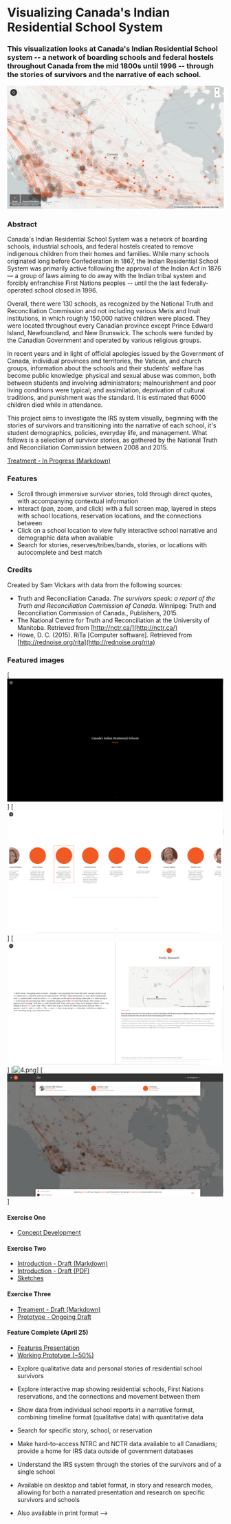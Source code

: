 # Visualizing Canada's Indian Residential School System

### This visualization looks at Canada's Indian Residential School system -- a network of boarding schools and federal hostels throughout Canada from the mid 1800s until 1996 -- through the stories of survivors and the narrative of each school.

[![preview.png](preview.png)](https://residentialschools.info)

### Abstract
Canada's Indian Residential School System was a network of boarding schools, industrial schools, and federal hostels created to remove indigenous children from their homes and families. While many schools originated long before Confederation in 1867, the Indian Residential School System was primarily active following the approval of the Indian Act in 1876 — a group of laws aiming to do away with the Indian tribal system and forcibly enfranchise First Nations peoples -- until the the last federally-operated school closed in 1996.

Overall, there were 130 schools, as recognized by the National Truth and Reconciliation Commission and not including various Metis and Inuit institutions, in which roughly 150,000 native children were placed. They were located throughout every Canadian province except Prince Edward Island, Newfoundland, and New Brunswick. The schools were funded by the Canadian Government and operated by various religious groups.

In recent years and in light of official apologies issued by the Government of Canada, individual provinces and territories, the Vatican, and church groups, information about the schools and their students' welfare has become public knowledge: physical and sexual abuse was common, both between students and involving administrators; malnourishment and poor living conditions were typical; and assimilation, deprivation of cultural traditions, and punishment was the standard. It is estimated that 6000 children died while in attendance.

This project aims to investigate the IRS system visually, beginning with the stories of survivors and transitioning into the narrative of each school, it's student demographics, policies, everyday life, and management. What follows is a selection of survivor stories, as gathered by the National Truth and Reconciliation Commission between 2008 and 2015.

[Treatment - In Progress (Markdown)](https://github.com/svickars/thesis/blob/master/writing/07_treatment.md)

### Features
* Scroll through immersive survivor stories, told through direct quotes, with accompanying contextual information
* Interact (pan, zoom, and click) with a full screen map, layered in steps with school locations, reservation locations, and the connections between
* Click on a school location to view fully interactive school narrative and demographic data when available
* Search for stories, reserves/tribes/bands, stories, or locations with autocomplete and best match

### Credits
Created by Sam Vickars with data from the following sources:

* Truth and Reconciliation Canada. *The survivors speak: a report of the Truth and Reconciliation Commission of Canada*. Winnipeg: Truth and Reconciliation Commission of Canada., Publishers, 2015.
* The National Centre for Truth and Reconciliation at the University of Manitoba. Retrieved from [http://nctr.ca/](http://nctr.ca/)
* Howe, D. C. (2015). RiTa [Computer software]. Retrieved from [http://rednoise.org/rita](http://rednoise.org/rita)

### Featured images
[![1.png](1.png)]
[![2.png](2.png)]
[![3.png](3.png)]
[![4.png](4.png)]
[![5.png](5.png)]










#### Exercise One
* [Concept Development](https://github.com/svickars/thesis/blob/master/writing/02_conceptDevelopment.md)

#### Exercise Two
* [Introduction - Draft (Markdown)](https://github.com/svickars/thesis/tree/master/writing/06_introduction.md)
* [Introduction - Draft (PDF)](https://github.com/svickars/thesis/blob/master/writing/06_introduction.pdf)
* [Sketches](https://github.com/svickars/thesis/tree/master/visualization/sketch)

#### Exercise Three
* [Treament - Draft (Markdown)](https://github.com/svickars/thesis/blob/master/writing/07_treatment.md)
* [Prototype - Ongoing Draft](https://svickars.github.io/thesis/visualization/irs/index.html)

#### Feature Complete (April 25)
* [Features Presentation](https://github.com/svickars/thesis/blob/master/visualization/sketch/04_features.pdf)
* [Working Prototype (~50%)](https://svickars.github.io/thesis/visualization/irs/index.html)

- Explore qualitative data and personal stories of residential school survivors
- Explore interactive map showing residential schools, First Nations reservations, and the connections and movement between them
- Show data from individual school reports in a narrative format, combining timeline format (qualitative data) with quantitative data
- Search for specific story, school, or reservation

- Make hard-to-access NTRC and NCTR data available to all Canadians; provide a home for IRS data outside of government databases
- Understand the IRS system through the stories of the survivors and of a single school

- Available on desktop and tablet format, in story and research modes, allowing for both a narrated presentation and research on specific survivors and schools
- Also available in print format -->
